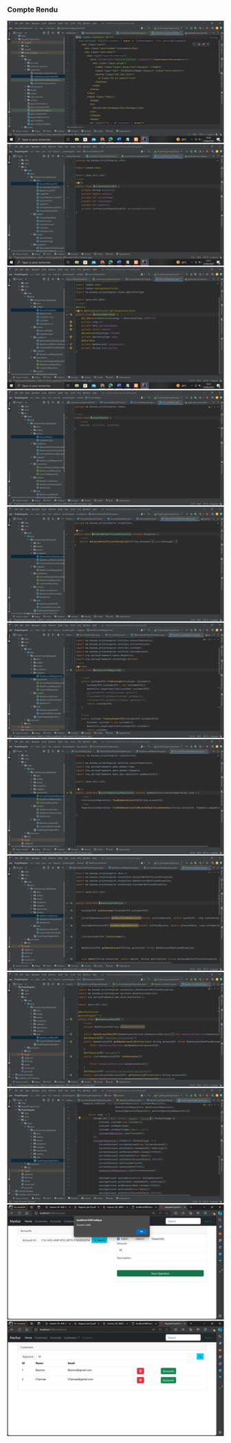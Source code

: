 <h3>Compte Rendu</h3>
<img src="Captures/Capture1.PNG">
<img src="Captures/Capture2.PNG">
<img src="Captures/Capture3.PNG">
<img src="Captures/Capture4.PNG">
<img src="Captures/Capture5.PNG">
<img src="Captures/Capture6.PNG">
<img src="Captures/Capture7.PNG">
<img src="Captures/Capture8.PNG">
<img src="Captures/Capture9.PNG">
<img src="Captures/Capture10.PNG">
<img src="Captures/Capture11.PNG">
<img src="Captures/Capture12.PNG">
